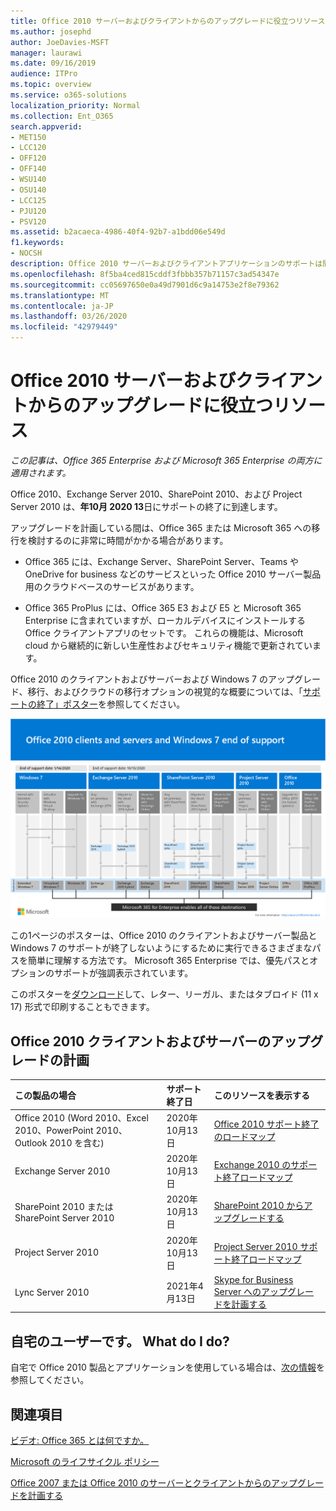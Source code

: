 ```yaml
---
title: Office 2010 サーバーおよびクライアントからのアップグレードに役立つリソース
ms.author: josephd
author: JoeDavies-MSFT
manager: laurawi
ms.date: 09/16/2019
audience: ITPro
ms.topic: overview
ms.service: o365-solutions
localization_priority: Normal
ms.collection: Ent_O365
search.appverid:
- MET150
- LCC120
- OFF120
- OFF140
- WSU140
- OSU140
- LCC125
- PJU120
- PSV120
ms.assetid: b2acaeca-4986-40f4-92b7-a1bdd06e549d
f1.keywords:
- NOCSH
description: Office 2010 サーバーおよびクライアントアプリケーションのサポートは間もなく終了し、カスタムサポート契約は利用できません。 今すぐアップグレードの計画を開始するには、この記事をご利用ください。
ms.openlocfilehash: 8f5ba4ced815cddf3fbbb357b71157c3ad54347e
ms.sourcegitcommit: cc05697650e0a49d7901d6c9a14753e2f8e79362
ms.translationtype: MT
ms.contentlocale: ja-JP
ms.lasthandoff: 03/26/2020
ms.locfileid: "42979449"
---
```

# <a name="resources-to-help-you-upgrade-from-office-2010-servers-and-clients"></a>Office 2010 サーバーおよびクライアントからのアップグレードに役立つリソース

*この記事は、Office 365 Enterprise および Microsoft 365 Enterprise の両方に適用されます。*

Office 2010、Exchange Server 2010、SharePoint 2010、および Project Server 2010 は、**年10月 2020 13**日にサポートの終了に到達します。 

アップグレードを計画している間は、Office 365 または Microsoft 365 への移行を検討するのに非常に時間がかかる場合があります。 

- Office 365 には、Exchange Server、SharePoint Server、Teams や OneDrive for business などのサービスといった Office 2010 サーバー製品用のクラウドベースのサービスがあります。 

- Office 365 ProPlus には、Office 365 E3 および E5 と Microsoft 365 Enterprise に含まれていますが、ローカルデバイスにインストールする Office クライアントアプリのセットです。 これらの機能は、Microsoft cloud から継続的に新しい生産性およびセキュリティ機能で更新されています。

Office 2010 のクライアントおよびサーバーおよび Windows 7 のアップグレード、移行、およびクラウドの移行オプションの視覚的な概要については、「[サポートの終了」ポスター](./media/upgrade-from-office-2010-servers-and-products/Office2010Windows7EndOfSupport.pdf)を参照してください。

[![Office 2010 のクライアントとサーバー、および Windows 7 のサポート終了ポスターの画像](./media/upgrade-from-office-2010-servers-and-products/office2010-windows7-end-of-support.png)](./media/upgrade-from-office-2010-servers-and-products/Office2010Windows7EndOfSupport.pdf)

この1ページのポスターは、Office 2010 のクライアントおよびサーバー製品と Windows 7 のサポートが終了しないようにするために実行できるさまざまなパスを簡単に理解する方法です。 Microsoft 365 Enterprise では、優先パスとオプションのサポートが強調表示されています。

このポスターを[ダウンロード](https://github.com/MicrosoftDocs/microsoft-365-docs/raw/public/microsoft-365/media/migration-microsoft-365-enterprise-workload/Office2010Windows7EndOfSupport.pdf)して、レター、リーガル、またはタブロイド (11 x 17) 形式で印刷することもできます。
      
## <a name="office-2010-client-and-server-upgrade-planning"></a>Office 2010 クライアントおよびサーバーのアップグレードの計画
  
|**この製品の場合**|**サポート終了日**|**このリソースを表示する**|
|:-----|:-----|:-----|
|Office 2010 (Word 2010、Excel 2010、PowerPoint 2010、Outlook 2010 を含む)  <br/> | 2020年10月13日 |[Office 2010 サポート終了のロードマップ](https://docs.microsoft.com/DeployOffice/office-2010-end-support-roadmap) <br/> |
|Exchange Server 2010  <br/> | 2020年10月13日  |[Exchange 2010 のサポート終了ロードマップ](exchange-2010-end-of-support.md) <br/> |
|SharePoint 2010 または SharePoint Server 2010  <br/> | 2020年10月13日 |[SharePoint 2010 からアップグレードする](upgrade-from-sharepoint-2010.md) <br/> |
|Project Server 2010 <br/> | 2020年10月13日 | [Project Server 2010 サポート終了ロードマップ](project-server-2010-end-of-support.md) <br/> |
|Lync Server 2010 <br/> | 2021年4月13日 | [Skype for Business Server へのアップグレードを計画する](https://docs.microsoft.com/skypeforbusiness/plan-your-deployment/upgrade) <br/> |
    
## <a name="im-a-home-user-what-do-i-do"></a>自宅のユーザーです。 What do I do?

自宅で Office 2010 製品とアプリケーションを使用している場合は、[次の情報](plan-upgrade-previous-versions-office.md#im-a-home-user-what-do-i-do)を参照してください。

## <a name="related-topics"></a>関連項目

[ビデオ: Office 365 とは何ですか。](https://support.office.com/article/847caf12-2589-452c-8aca-1c009797678b.aspx)
  
[Microsoft のライフサイクル ポリシー](https://go.microsoft.com/fwlink/?linkid=865200)

[Office 2007 または Office 2010 のサーバーとクライアントからのアップグレードを計画する](plan-upgrade-previous-versions-office.md)

